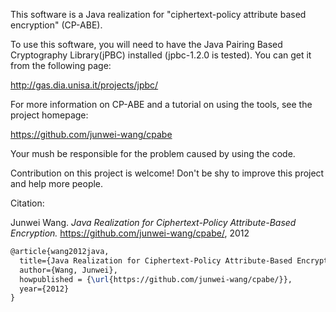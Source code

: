 This software is a Java realization for "ciphertext-policy attribute based
encryption" (CP-ABE).

To use this software, you will need to have the Java Pairing Based Cryptography
Library(jPBC) installed (jpbc-1.2.0 is tested). You can get it from the
following page:

   http://gas.dia.unisa.it/projects/jpbc/

For more information on CP-ABE and a tutorial on using the tools, see
the project homepage:

   https://github.com/junwei-wang/cpabe

Your mush be responsible for the problem caused by using the code.

Contribution on this project is welcome! Don't be shy to improve this project
and help more people. 


Citation:

   Junwei Wang. *Java Realization for Ciphertext-Policy Attribute-Based Encryption.* https://github.com/junwei-wang/cpabe/, 2012


```tex
@article{wang2012java,
  title={Java Realization for Ciphertext-Policy Attribute-Based Encryption},
  author={Wang, Junwei},
  howpublished = {\url{https://github.com/junwei-wang/cpabe/}},
  year={2012}
}
```
